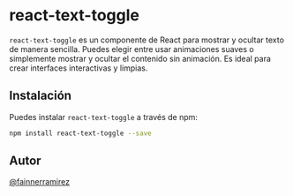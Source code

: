 # react-text-toggle

`react-text-toggle` es un componente de React para mostrar y ocultar texto de manera sencilla. Puedes elegir entre usar animaciones suaves o simplemente mostrar y ocultar el contenido sin animación. Es ideal para crear interfaces interactivas y limpias.

## Instalación

Puedes instalar `react-text-toggle` a través de npm:

```bash
npm install react-text-toggle --save
```

## Autor
[@fainnerramirez](https://github.com/fainnerramirez)